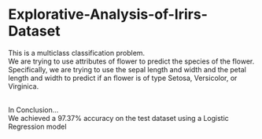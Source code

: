 # Explorative-Analysis-of-Irirs-Dataset
This is a multiclass classification problem.<br>
We are trying to use attributes of flower to predict the species of the flower. Specifically, we are trying to use the sepal length and width and the petal length and width to predict if an flower is of type Setosa, Versicolor, or Virginica.<br><br>

In Conclusion...<br>
We achieved a 97.37% accuracy on the test dataset using a Logistic Regression model
